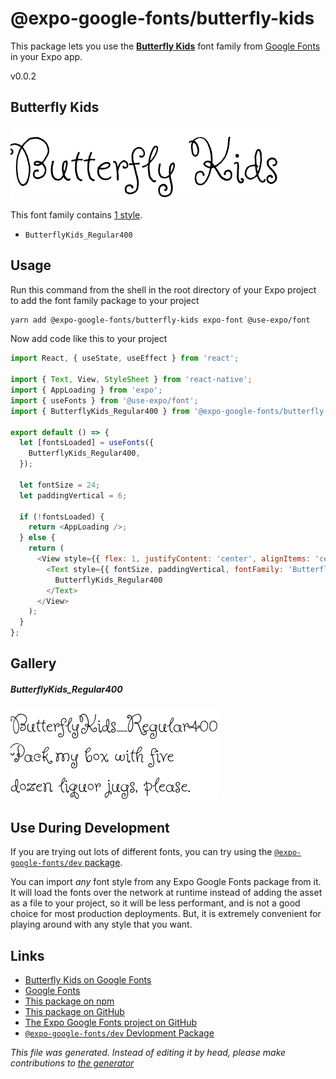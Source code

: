 # @expo-google-fonts/butterfly-kids

This package lets you use the [**Butterfly Kids**](https://fonts.google.com/specimen/Butterfly+Kids) font family from [Google Fonts](https://fonts.google.com/) in your Expo app.

v0.0.2

## Butterfly Kids

![Butterfly Kids](./font-family.png)

This font family contains [1 style](#gallery).

- `ButterflyKids_Regular400`

## Usage

Run this command from the shell in the root directory of your Expo project to add the font family package to your project
```sh
yarn add @expo-google-fonts/butterfly-kids expo-font @use-expo/font
```

Now add code like this to your project
```js
import React, { useState, useEffect } from 'react';

import { Text, View, StyleSheet } from 'react-native';
import { AppLoading } from 'expo';
import { useFonts } from '@use-expo/font';
import { ButterflyKids_Regular400 } from '@expo-google-fonts/butterfly-kids';

export default () => {
  let [fontsLoaded] = useFonts({
    ButterflyKids_Regular400,
  });

  let fontSize = 24;
  let paddingVertical = 6;

  if (!fontsLoaded) {
    return <AppLoading />;
  } else {
    return (
      <View style={{ flex: 1, justifyContent: 'center', alignItems: 'center' }}>
        <Text style={{ fontSize, paddingVertical, fontFamily: 'ButterflyKids_Regular400' }}>
          ButterflyKids_Regular400
        </Text>
      </View>
    );
  }
};

```

## Gallery

##### ButterflyKids_Regular400
![ButterflyKids_Regular400](./3e78c92335db0b2820b46df2d4a84c41e8690af1bac099b4a552e36736643b61.ttf.png)


## Use During Development

If you are trying out lots of different fonts, you can try using the [`@expo-google-fonts/dev` package](https://www.npmjs.com/package/@expo-google-fonts/dev).

You can import *any* font style from any Expo Google Fonts package from it. It will load the fonts
over the network at runtime instead of adding the asset as a file to your project, so it will be 
less performant, and is not a good choice for most production deployments. But, it is extremely convenient
for playing around with any style that you want.

## Links

- [Butterfly Kids on Google Fonts](https://fonts.google.com/specimen/Butterfly+Kids)
- [Google Fonts](https://fonts.google.com/)
- [This package on npm](https://www.npmjs.com/package/@expo-google-fonts/butterfly-kids)
- [This package on GitHub](https://github.com/expo/google-fonts/tree/master/font-packages/butterfly-kids)
- [The Expo Google Fonts project on GitHub](https://github.com/expo/google-fonts)
- [`@expo-google-fonts/dev` Devlopment Package](https://github.com/expo/google-fonts/tree/master/font-packages/dev)


*This file was generated. Instead of editing it by head, please make contributions to [the generator](https://github.com/expo/google-fonts/tree/master/packages/generator)*
